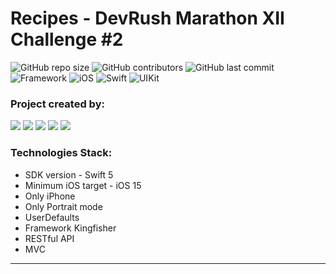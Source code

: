 # Recipes - DevRush Marathon XII Challenge #2

![GitHub repo size](https://img.shields.io/github/repo-size/VladimirFibe/Recipes)  ![GitHub contributors](https://img.shields.io/github/contributors/VladimirFibe/Recipes)   ![GitHub last commit](https://img.shields.io/github/last-commit/VladimirFibe/Recipes)  ![Framework](https://img.shields.io/badge/Framework-Kingfisher-blue)  ![iOS](https://img.shields.io/badge/iOS-15.0-orange)  ![Swift](https://img.shields.io/badge/Swift-lightblue)  ![UIKit](https://img.shields.io/badge/UIKit-blue)

 ### Project created by:
<p align="left"> 
<a href="https://github.com/VladimirFibe">
<img src="https://img.shields.io/badge/VladimirFibe (TeamLead)-blue"/></a>
<a href="https://github.com/ValentinaPopovaA">
<img src="https://img.shields.io/badge/ValentinaPopovaA-red"/></a>
<a href="https://github.com/AZavershinskiy">
<img src="https://img.shields.io/badge/AZavershinskiy-green"/></a>
<a href="https://github.com/DmitriyLubov">
<img src="https://img.shields.io/badge/DmitriyLubov-yellow"/></a>
<a href="https://github.com/O=OlgaChusheva">
<img src="https://img.shields.io/badge/OlgaChusheva-purple"/></a>

</p>

### Technologies Stack:
* SDK version - Swift 5
* Minimum iOS target - iOS 15
* Only iPhone
* Only Portrait mode
* UserDefaults
* Framework Kingfisher
* RESTful API
* MVC

---
